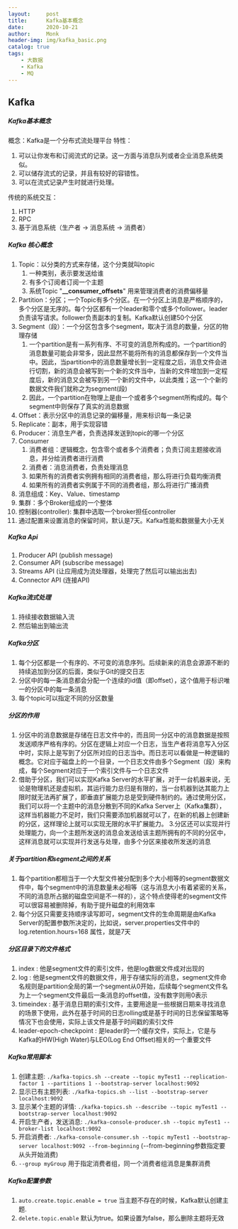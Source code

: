 ```yaml
---
layout:     post
title:      Kafka基本概念
date:       2020-10-21
author:     Monk
header-img: img/kafka_basic.png
catalog: true
tags:
    - 大数据
    - Kafka
    - MQ
---
```

## Kafka

##### Kafka基本概念

概念：Kafka是一个分布式流处理平台
特性：

1. 可以让你发布和订阅流式的记录。这一方面与消息队列或者企业消息系统类似。
2. 可以储存流式的记录，并且有较好的容错性。
3. 可以在流式记录产生时就进行处理。

传统的系统交互：

1. HTTP
2. RPC
3. 基于消息系统（生产者 -> 消息系统 -> 消费者）

##### Kafka 核心概念

1. Topic：以分类的方式来存储，这个分类就叫topic
   1. 一种类别，表示要发送给谁
   2. 有多个订阅者订阅一个主题
   3. 系统Topic "**__consumer_offsets**" 用来管理消费者的消费偏移量
2. Partition：分区；一个Topic有多个分区。在一个分区上消息是严格顺序的，多个分区是无序的。每个分区都有一个leader和零个或多个follower。leader负责读写请求。follower负责副本的复制。Kafka默认创建50个分区
3. Segment（段）：一个分区包含多个segment，取决于消息的数量，分区的物理存储
   1. 一个partition是有一系列有序、不可变的消息所构成的。一个partition的消息数量可能会非常多，因此显然不能将所有的消息都保存到一个文件当中。因此，当partition中的消息数量增长到一定程度之后，消息文件会进行切割，新的消息会被写到一个新的文件当中，当新的文件增加到一定程度后，新的消息又会被写到另一个新的文件中，以此类推；这一个个新的数据文件我们就称之为segment(段)
   2. 因此，一个partition在物理上是由一个或者多个segment所构成的。每个segment中则保存了真实的消息数据
4. Offset：表示分区中的消息记录的偏移量，用来标识每一条记录
5. Replicate：副本，用于实现容错
6. Producer：消息生产者，负责选择发送到topic的哪一个分区
7. Consumer
   1. 消费者组：逻辑概念，包含零个或者多个消费者；负责订阅主题接收消息，并分给消费者进行消费
   2. 消费者：消息消费者，负责处理消息
   3. 如果所有的消费者实例拥有相同的消费者组，那么将进行负载均衡消费
   4. 如果所有的消费者实例属于不同的消费者组，那么将进行广播消费
8. 消息组成：Key、Value、timestamp
9. 集群：多个Broker组成的一个整体
10. 控制器(controller): 集群中选取一个broker担任controller
11. 通过配置来设置消息的保留时间，默认是7天。Kafka性能和数据量大小无关

##### Kafka Api

1. Producer API (publish message)
2. Consumer API (subscribe message)
3. Streams API (让应用成为流处理器，处理完了然后可以输出出去)
4. Connector API (连接API)

##### Kafka流式处理

1. 持续接收数据输入流
2. 然后输出到输出流

##### Kafka分区

1. 每个分区都是一个有序的、不可变的消息序列。后续新来的消息会源源不断的持续追加到分区的后面，类似于Git的提交日志
2. 分区中的每一条消息都会分配一个连续的id值（即offset），这个值用于标识唯一的分区中的每一条消息
3. 每个topic可以指定不同的分区数量

##### 分区的作用

1. 分区中的消息数据是存储在日志文件中的，而且同一分区中的消息数据是按照发送顺序严格有序的。分区在逻辑上对应一个日志，当生产者将消息写入分区中时，实际上是写到了分区所对应的日志当中。而日志可以看做是一种逻辑的概念。它对应于磁盘上的一个目录，一个日志文件由多个Segment（段）来构成，每个Segment对应于一个索引文件与一个日志文件
2. 借助于分区，我们可以实现Kafka Server的水平扩展，对于一台机器来说，无论是物理机还是虚拟机，其运行能力总归是有限的，当一台机器到达其能力上限时就无法再扩展了，即垂直扩展能力总是受到硬件制约的。通过使用分区，我们可以将一个主题中的消息分散到不同的Kafka Server上（Kafka集群），这样当机器能力不足时，我们只需要添加机器就可以了，在新的机器上创建新的分区，这样理论上就可以实现无限的水平扩展能力。
   3.分区还可以实现并行处理能力，向一个主题所发送的消息会发送给该主题所拥有的不同的分区中，这样消息就可以实现并行发送与处理，由多个分区来接收所发送的消息

##### 关于partition和segment之间的关系

1. 每个partition都相当于一个大型文件被分配到多个大小相等的segment数据文件中，每个segment中的消息数量未必相等（这与消息大小有着紧密的关系，不同的消息所占据的磁盘空间是不一样的），这个特点使得老的segment文件可以很容易被删除掉，有助于提升磁盘的利用效率
2. 每个分区只需要支持顺序读写即可，segment文件的生命周期是由Kafka Server的配置参数所决定的，比如说，server.properties文件中的 log.retention.hours=168 属性，就是7天

##### 分区目录下的文件格式

1. index : 他是segment文件的索引文件，他是log数据文件成对出现的
2. log : 他是segment文件的数据文件，用于存储实际的消息，segment文件命名规则是partition全局的第一个segment从0开始，后续每个segment文件名为上一个segment文件最后一条消息的offset值，没有数字则用0表示
3. timeindex : 基于消息日期的索引文件，主要用途是一些根据日期来寻找消息的场景下使用，此外在基于时间的日志rolling或是基于时间的日志保留策略等情况下也会使用，实际上该文件是基于时间戳的索引文件
4. leader-epoch-checkpoint : 是leader的一个缓存文件，实际上，它是与Kafka的HW(High Water)与LEO(Log End Offset)相关的一个重要文件

##### Kafka常用脚本

1. 创建主题: `./kafka-topics.sh --create --topic myTest1 --replication-factor 1 --partitions 1 --bootstrap-server localhost:9092`
2. 显示已有主题列表: `./kafka-topics.sh --list --bootstrap-server localhost:9092`
3. 显示某个主题的详情: `./kafka-topics.sh --describe --topic myTest1 --bootstrap-server localhost:9092`
4. 开启生产者，发送消息: `./kafka-console-producer.sh --topic myTest1 --broker-list localhost:9092`
5. 开启消费者: `./kafka-console-consumer.sh --topic myTest1 --bootstrap-server localhost:9092 --from-beginning` (--from-beginning参数指定要从头开始消费)
6. `--group myGroup` 用于指定消费者组，同一个消费者组消息是集群消费

##### Kafka配置参数

1. `auto.create.topic.enable = true` 当主题不存在的时候，Kafka默认创建主题.
2. `delete.topic.enable` 默认为true。如果设置为false，那么删除主题将无效 